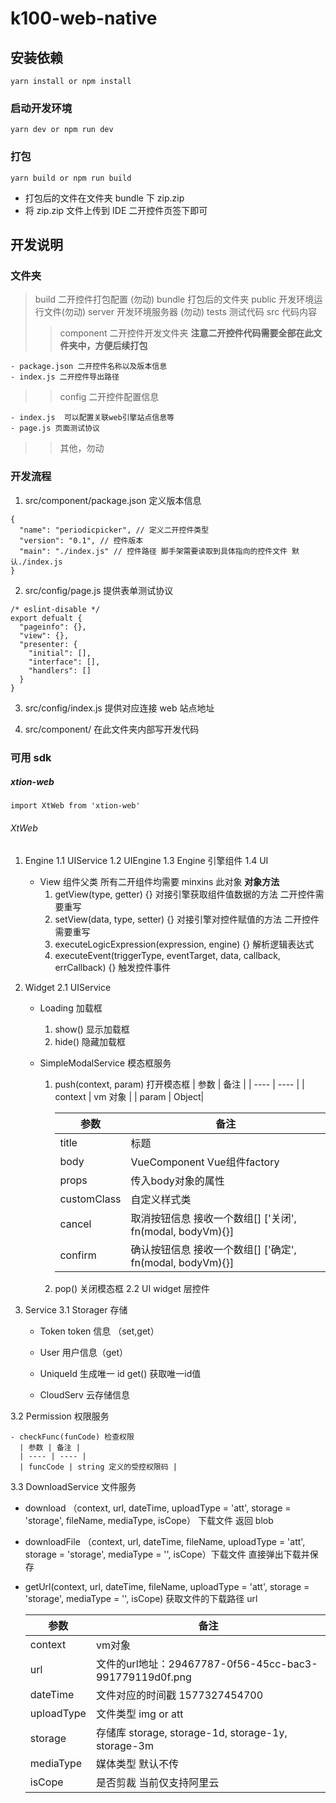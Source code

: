 # k100-web-native

## 安装依赖

```
yarn install or npm install
```

### 启动开发环境

```
yarn dev or npm run dev
```

### 打包

```
yarn build or npm run build
```

- 打包后的文件在文件夹 bundle 下 zip.zip
- 将 zip.zip 文件上传到 IDE 二开控件页签下即可

## 开发说明

### 文件夹

> build 二开控件打包配置 (勿动)
> bundle 打包后的文件夹
> public 开发环境运行文件(勿动)
> server 开发环境服务器 (勿动)
> tests 测试代码
> src 代码内容
>
> > component 二开控件开发文件夹 **注意二开控件代码需要全部在此文件夹中，方便后续打包**

    - package.json 二开控件名称以及版本信息
    - index.js 二开控件导出路径

> > config 二开控件配置信息

    - index.js  可以配置关联web引擎站点信息等
    - page.js 页面测试协议

> > 其他，勿动

### 开发流程

1. src/component/package.json 定义版本信息

```
{
  "name": "periodicpicker", // 定义二开控件类型
  "version": "0.1", // 控件版本
  "main": "./index.js" // 控件路径 脚手架需要读取到具体指向的控件文件 默认./index.js
}
```

2. src/config/page.js 提供表单测试协议

```
/* eslint-disable */
export defualt {
  "pageinfo": {},
  "view": {},
  "presenter: {
    "initial": [],
    "interface": [],
    "handlers": []
  }
}
```

3. src/config/index.js 提供对应连接 web 站点地址

4. src/component/ 在此文件夹内部写开发代码

### 可用 sdk

##### xtion-web

```
import XtWeb from 'xtion-web'
```

###### XtWeb

1.  Engine
    1.1 UIService
    1.2 UIEngine
    1.3 Engine 引擎组件
    1.4 UI
    - View 组件父类 所有二开组件均需要 minxins 此对象
      **对象方法**
      1. getView(type, getter) {} 对接引擎获取组件值数据的方法 二开控件需要重写
      2. setView(data, type, setter) {} 对接引擎对控件赋值的方法 二开控件需要重写
      3. executeLogicExpression(expression, engine) {} 解析逻辑表达式
      4. executeEvent(triggerType, eventTarget, data, callback, errCallback) {} 触发控件事件
2.  Widget
    2.1 UIService

    - Loading 加载框
      1. show() 显示加载框
      2. hide() 隐藏加载框
    - SimpleModalService 模态框服务

      1. push(context, param) 打开模态框
         | 参数 | 备注 |
         | ---- | ---- |
         | context | vm 对象 |
         | param | Object|

         | 参数 | 备注 |
         |  ----  | ----  |
         | title | 标题 |
         | body | VueComponent Vue组件factory |
         | props | 传入body对象的属性 |
         | customClass | 自定义样式类 |
         | cancel | 取消按钮信息 接收一个数组[] ['关闭', fn(modal, bodyVm){}] |
         | confirm | 确认按钮信息 接收一个数组[] ['确定', fn(modal, bodyVm){}] |

      2. pop() 关闭模态框
         2.2 UI widget 层控件

3.  Service
    3.1 Storager 存储

    - Token token 信息 （set,get）

    - User 用户信息（get）

    - UniqueId 生成唯一 id  get() 获取唯一id值

    - CloudServ 云存储信息

  3.2 Permission 权限服务

    - checkFunc(funCode) 检查权限
      | 参数 | 备注 |
      | ---- | ---- |
      | funcCode | string 定义的受控权限码 |

  3.3 DownloadService 文件服务

  - download （context, url, dateTime, uploadType = 'att', storage = 'storage', fileName, mediaType, isCope） 下载文件 返回 blob

  - downloadFile （context, url, dateTime, fileName, uploadType = 'att', storage = 'storage', mediaType = '', isCope）下载文件 直接弹出下载并保存

  - getUrl(context, url, dateTime, fileName, uploadType = 'att', storage = 'storage', mediaType = '', isCope) 获取文件的下载路径 url

    | 参数       | 备注                                                    |
    | ---------- | ------------------------------------------------------- |
    | context    | vm对象                                                  |
    | url        | 文件的url地址：29467787-0f56-45cc-bac3-991779119d0f.png |
    | dateTime   | 文件对应的时间戳 1577327454700                          |
    | uploadType | 文件类型 img or att                                     |
    | storage    | 存储库 storage, storage-1d, storage-1y, storage-3m      |
    | mediaType  | 媒体类型 默认不传                                       |
    | isCope     | 是否剪裁 当前仅支持阿里云                               |

    